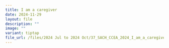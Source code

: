 ```yaml
---
title: I am a caregiver
date: 2024-11-29
layout: file
description: ""
image: ""
variant: tiptap
file_url: /files/2024 Jul to 2024 Oct/37_SACH_CCEA_2024_I_am_a_caregiver.pdf
---
```

